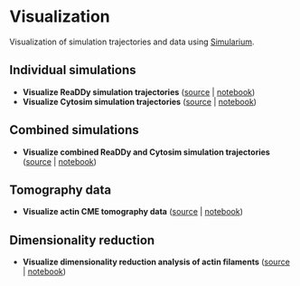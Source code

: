 # Visualization

Visualization of simulation trajectories and data using [Simularium](https://simularium.allencell.org/).

## Individual simulations

- **Visualize ReaDDy simulation trajectories** ([source](https://github.com/simularium/subcell-pipeline/blob/main/subcell_pipeline/visualization/_visualize_readdy_trajectories.py) | [notebook](https://simularium.github.io/subcell-pipeline/_notebooks/visualization/_visualize_readdy_trajectories.html))
- **Visualize Cytosim simulation trajectories** ([source](https://github.com/simularium/subcell-pipeline/blob/main/subcell_pipeline/visualization/_visualize_cytosim_trajectories.py) | [notebook](https://simularium.github.io/subcell-pipeline/_notebooks/visualization/_visualize_cytosim_trajectories.html))

## Combined simulations

- **Visualize combined ReaDDy and Cytosim simulation trajectories** ([source](https://github.com/simularium/subcell-pipeline/blob/main/subcell_pipeline/visualization/_visualize_combined_trajectories.py) | [notebook](https://simularium.github.io/subcell-pipeline/_notebooks/visualization/_visualize_combined_trajectories.html))

## Tomography data

- **Visualize actin CME tomography data** ([source](https://github.com/simularium/subcell-pipeline/blob/main/subcell_pipeline/visualization/_visualize_tomography_data.py) | [notebook](https://simularium.github.io/subcell-pipeline/_notebooks/visualization/_visualize_tomography_data.html))

## Dimensionality reduction

- **Visualize dimensionality reduction analysis of actin filaments** ([source](https://github.com/simularium/subcell-pipeline/blob/main/subcell_pipeline/visualization/_visualize_dimensionality_reduction.py) | [notebook](https://simularium.github.io/subcell-pipeline/_notebooks/visualization/_visualize_dimensionality_reduction.html))

